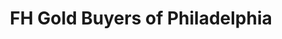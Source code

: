---
title: "FH Gold Buyers of Philadelphia"
url: /norristown/fh-gold-buyers-of-philadelphia/
shop: Schmuck
---